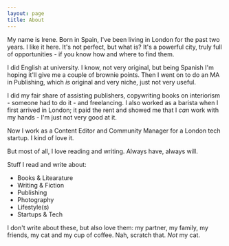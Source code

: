 ```yaml
---
layout: page
title: About
---
```


My name is Irene. Born in Spain, I've been living in London for the past two years. I like it here. It's not perfect, but what is? It's a powerful city, truly full of opportunities - if you know how and where to find them.

I did English at university. I know, not very original, but being Spanish I'm hoping it'll give me a couple of brownie points. Then I went on to do an MA in Publishing, which _is_ original and very niche, just not very useful. 

I did my fair share of assisting publishers, copywriting books on interiorism - someone had to do it - and freelancing. I also worked as a barista when I first arrived in London; it paid the rent and showed me that I _can_ work with my hands - I'm just not very good at it. 

Now I work as a Content Editor and Community Manager for a London tech startup. I kind of love it.

But most of all, I love reading and writing. Always have, always will. 

Stuff I read and write about:

- Books & Litearature
- Writing & Fiction
- Publishing
- Photography
- Lifestyle(s)
- Startups & Tech 

I don't write about these, but also love them: my partner, my family, my friends, my cat and my cup of coffee. Nah, scratch that. _Not_ my cat.

